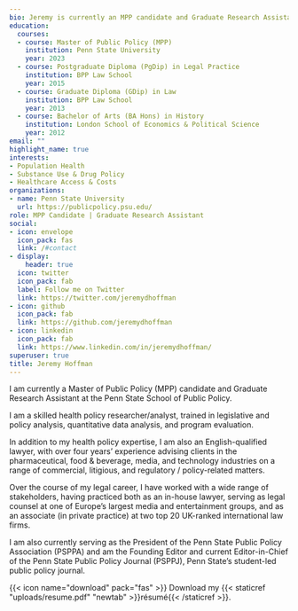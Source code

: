 ```yaml
---
bio: Jeremy is currently an MPP candidate and Graduate Research Assistant at the Penn State School of Public Policy. He is also an English-qualified attorney, and previously practiced as an intellectual property lawyer in the UK. His policy interests include population health, substance use & drug policy, and healthcare access & costs.
education:
  courses:
  - course: Master of Public Policy (MPP)
    institution: Penn State University
    year: 2023
  - course: Postgraduate Diploma (PgDip) in Legal Practice
    institution: BPP Law School
    year: 2015
  - course: Graduate Diploma (GDip) in Law
    institution: BPP Law School
    year: 2013
  - course: Bachelor of Arts (BA Hons) in History
    institution: London School of Economics & Political Science
    year: 2012    
email: ""
highlight_name: true
interests:
- Population Health
- Substance Use & Drug Policy
- Healthcare Access & Costs
organizations:
- name: Penn State University
  url: https://publicpolicy.psu.edu/
role: MPP Candidate | Graduate Research Assistant
social:
- icon: envelope
  icon_pack: fas
  link: /#contact
- display:
    header: true
  icon: twitter
  icon_pack: fab
  label: Follow me on Twitter
  link: https://twitter.com/jeremydhoffman
- icon: github
  icon_pack: fab
  link: https://github.com/jeremydhoffman
- icon: linkedin
  icon_pack: fab
  link: https://www.linkedin.com/in/jeremydhoffman/
superuser: true
title: Jeremy Hoffman
---
```


I am currently a Master of Public Policy (MPP) candidate and Graduate Research Assistant at the Penn State School of Public Policy.

I am a skilled health policy researcher/analyst, trained in legislative and policy analysis, quantitative data analysis, and program evaluation.

In addition to my health policy expertise, I am also an English-qualified lawyer, with over four years’ experience advising clients in the pharmaceutical, food & beverage, media, and technology industries on a range of commercial, litigious, and regulatory / policy-related matters.

Over the course of my legal career, I have worked with a wide range of stakeholders, having practiced both as an in-house lawyer, serving as legal counsel at one of Europe’s largest media and entertainment groups, and as an associate (in private practice) at two top 20 UK-ranked international law firms.

I am also currently serving as the President of the Penn State Public Policy Association (PSPPA) and am the Founding Editor and current Editor-in-Chief of the Penn State Public Policy Journal (PSPPJ), Penn State’s student-led public policy journal.

{{< icon name="download" pack="fas" >}} Download my {{< staticref "uploads/resume.pdf" "newtab" >}}résumé{{< /staticref >}}.
